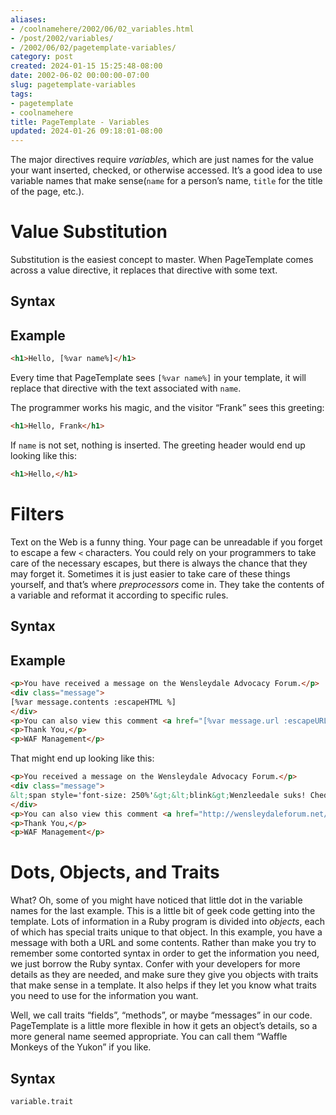```yaml
---
aliases:
- /coolnamehere/2002/06/02_variables.html
- /post/2002/variables/
- /2002/06/02/pagetemplate-variables/
category: post
created: 2024-01-15 15:25:48-08:00
date: 2002-06-02 00:00:00-07:00
slug: pagetemplate-variables
tags:
- pagetemplate
- coolnamehere
title: PageTemplate - Variables
updated: 2024-01-26 09:18:01-08:00
---
```


The major directives require *variables*, which are just names for the
value your want inserted, checked, or otherwise accessed. It’s a good
idea to use variable names that make sense(`name` for a person’s name,
`title` for the title of the page, etc.).

# Value Substitution

Substitution is the easiest concept to master. When PageTemplate comes
across a value directive, it replaces that directive with some text.

## Syntax

## Example

````html
<h1>Hello, [%var name%]</h1>
````

Every time that PageTemplate sees `[%var name%]` in your template, it
will replace that directive with the text associated with `name`.

The programmer works his magic, and the visitor “Frank” sees this
greeting:

````html
<h1>Hello, Frank</h1>
````

If `name` is not set, nothing is inserted. The greeting header would end
up looking like this:

````html
<h1>Hello,</h1>
````

# Filters

Text on the Web is a funny thing. Your page can be unreadable if you
forget to escape a few `<` characters. You could rely on your
programmers to take care of the necessary escapes, but there is always
the chance that they may forget it. Sometimes it is just easier to take
care of these things yourself, and that’s where *preprocessors* come in.
They take the contents of a variable and reformat it according to
specific rules.

## Syntax

## Example

````html
<p>You have received a message on the Wensleydale Advocacy Forum.</p>
<div class="message">
[%var message.contents :escapeHTML %]
</div>
<p>You can also view this comment <a href="[%var message.url :escapeURL %]">here</a></p>
<p>Thank You,</p>
<p>WAF Management</p>
````

That might end up looking like this:

````html
<p>You received a message on the Wensleydale Advocacy Forum.</p>
<div class="message">
&lt;span style='font-size: 250%'&gt;&lt;blink&gt;Wenzleedale suks! Cheddr 4evar!!1!&lt;/blink&gt;&lt;/span&gt;
</div>
<p>You can also view this comment <a href="http://wensleydaleforum.net/messages/view/Wenzlee+Sucks%21">here</a></p>
<p>Thank You,</p>
<p>WAF Management</p>
````

# Dots, Objects, and Traits

What? Oh, some of you might have noticed that little dot in the variable
names for the last example. This is a little bit of geek code getting
into the template. Lots of information in a Ruby program is divided into
*objects*, each of which has special traits unique to that object. In
this example, you have a message with both a URL and some contents.
Rather than make you try to remember some contorted syntax in order to
get the information you need, we just borrow the Ruby syntax. Confer
with your developers for more details as they are needed, and make sure
they give you objects with traits that make sense in a template. It also
helps if they let you know what traits you need to use for the
information you want.

Well, we call traits “fields”, “methods”, or maybe “messages” in our
code. PageTemplate is a little more flexible in how it gets an object’s
details, so a more general name seemed appropriate. You can call them
“Waffle Monkeys of the Yukon” if you like.

## Syntax

````
variable.trait
````